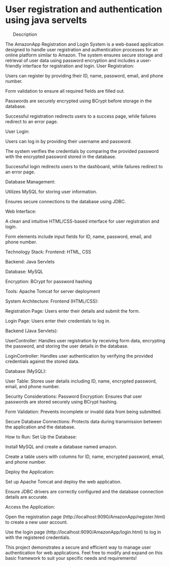 # User registration and authentication using java servelts
<ul>Description</ul>
The AmazonApp Registration and Login System is a web-based application designed to handle user registration and authentication processes for an online platform similar to Amazon. The system ensures secure storage and retrieval of user data using password encryption and includes a user-friendly interface for registration and login.
User Registration:

Users can register by providing their ID, name, password, email, and phone number.

Form validation to ensure all required fields are filled out.

Passwords are securely encrypted using BCrypt before storage in the database.

Successful registration redirects users to a success page, while failures redirect to an error page.

User Login:

Users can log in by providing their username and password.

The system verifies the credentials by comparing the provided password with the encrypted password stored in the database.

Successful login redirects users to the dashboard, while failures redirect to an error page.

Database Management:

Utilizes MySQL for storing user information.

Ensures secure connections to the database using JDBC.

Web Interface:

A clean and intuitive HTML/CSS-based interface for user registration and login.

Form elements include input fields for ID, name, password, email, and phone number.

Technology Stack:
Frontend: HTML, CSS

Backend: Java Servlets

Database: MySQL

Encryption: BCrypt for password hashing

Tools: Apache Tomcat for server deployment

System Architecture:
Frontend (HTML/CSS):

Registration Page: Users enter their details and submit the form.

Login Page: Users enter their credentials to log in.

Backend (Java Servlets):

UserController: Handles user registration by receiving form data, encrypting the password, and storing the user details in the database.

LoginController: Handles user authentication by verifying the provided credentials against the stored data.

Database (MySQL):

User Table: Stores user details including ID, name, encrypted password, email, and phone number.

Security Considerations:
Password Encryption: Ensures that user passwords are stored securely using BCrypt hashing.

Form Validation: Prevents incomplete or invalid data from being submitted.

Secure Database Connections: Protects data during transmission between the application and the database.

How to Run:
Set Up the Database:

Install MySQL and create a database named amazon.

Create a table users with columns for ID, name, encrypted password, email, and phone number.

Deploy the Application:

Set up Apache Tomcat and deploy the web application.

Ensure JDBC drivers are correctly configured and the database connection details are accurate.

Access the Application:

Open the registration page (http://localhost:9090/AmazonApp/register.html) to create a new user account.

Use the login page (http://localhost:9090/AmazonApp/login.html) to log in with the registered credentials.

This project demonstrates a secure and efficient way to manage user authentication for web applications. Feel free to modify and expand on this basic framework to suit your specific needs and requirements!
